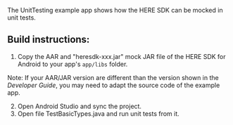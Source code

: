 The UnitTesting example app shows how the HERE SDK can be mocked in unit tests.

Build instructions:
-------------------

1) Copy the AAR and "heresdk-xxx.jar" mock JAR file of the HERE SDK for Android to your app's `app/libs` folder.

Note: If your AAR/JAR version are different than the version shown in the _Developer Guide_, you may need to adapt the source code of the example app.

2) Open Android Studio and sync the project.
3) Open file TestBasicTypes.java and run unit tests from it.
